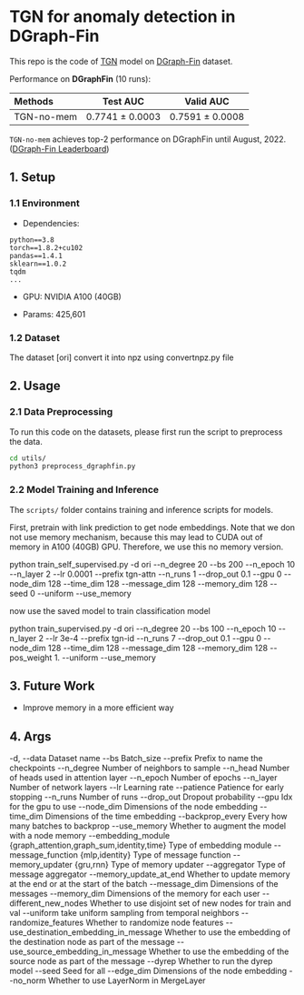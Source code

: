 
# TGN for anomaly detection in DGraph-Fin

This repo is the code of [TGN](https://arxiv.org/pdf/2006.10637.pdf) model on [DGraph-Fin](https://dgraph.xinye.com/dataset) dataset.

Performance on **DGraphFin** (10 runs):

| Methods   |  Test AUC  | Valid AUC  |
|  :----  | ---- | ---- |
| TGN-no-mem |  0.7741 ± 0.0003 | 0.7591 ± 0.0008 |

`TGN-no-mem` achieves top-2 performance on DGraphFin until August, 2022. ([DGraph-Fin Leaderboard](https://dgraph.xinye.com/leaderboards/dgraphfin))


## 1. Setup 

### 1.1 Environment

- Dependencies: 
```{bash}
python==3.8
torch==1.8.2+cu102
pandas==1.4.1
sklearn==1.0.2
tqdm
...
```

- GPU: NVIDIA A100 (40GB)

- Params: 425,601

### 1.2 Dataset

The dataset [ori] convert it into npz using convertnpz.py file

## 2. Usage

### 2.1 Data Preprocessing

To run this code on the datasets, please first run the script to preprocess the data.

```bash
cd utils/
python3 preprocess_dgraphfin.py
```


### 2.2 Model Training and Inference

The `scripts/` folder contains training and inference scripts for models.

First, pretrain with link prediction to get node embeddings. Note that we don not use memory mechanism, because this may lead to CUDA out of memory in A100 (40GB) GPU. Therefore, we use this no memory version. 

python train_self_supervised.py -d ori --n_degree 20 --bs 200 --n_epoch 10 --n_layer 2 --lr 0.0001 --prefix tgn-attn --n_runs 1 --drop_out 0.1 --gpu 0 --node_dim 128 --time_dim 128 --message_dim 128 --memory_dim 128 --seed 0 --uniform --use_memory


now use the saved model to train classification model

python train_supervised.py -d ori --n_degree 20 --bs 100 --n_epoch 10  --n_layer 2 --lr 3e-4 --prefix tgn-id --n_runs 7 --drop_out 0.1 --gpu 0 --node_dim 128 --time_dim 128 --message_dim 128 --memory_dim 128 --pos_weight 1. --uniform --use_memory


## 3. Future Work
- Improve memory in a more efficient way

## 4. Args 

  -d, --data                                Dataset name
  --bs                                      Batch_size
  --prefix                                  Prefix to name the checkpoints
  --n_degree                                Number of neighbors to sample
  --n_head                                  Number of heads used in attention layer
  --n_epoch                                 Number of epochs
  --n_layer                                 Number of network layers
  --lr                                      Learning rate
  --patience                                Patience for early stopping
  --n_runs                                  Number of runs
  --drop_out                                Dropout probability
  --gpu                                     Idx for the gpu to use
  --node_dim                                Dimensions of the node embedding
  --time_dim                                Dimensions of the time embedding
  --backprop_every                          Every how many batches to backprop
  --use_memory                              Whether to augment the model with a node memory
  --embedding_module                        {graph_attention,graph_sum,identity,time} Type of embedding module
  --message_function                        {mlp,identity} Type of message function
  --memory_updater                          {gru,rnn} Type of memory updater
  --aggregator                              Type of message aggregator
  --memory_update_at_end                    Whether to update memory at the end or at the start of the batch
  --message_dim                             Dimensions of the messages
  --memory_dim                              Dimensions of the memory for each user
  --different_new_nodes                     Whether to use disjoint set of new nodes for train and val
  --uniform                                 take uniform sampling from temporal neighbors
  --randomize_features                      Whether to randomize node features
  --use_destination_embedding_in_message    Whether to use the embedding of the destination node as part of the message
  --use_source_embedding_in_message         Whether to use the embedding of the source node as part of the message
  --dyrep                                   Whether to run the dyrep model
  --seed                                    Seed for all
  --edge_dim                                Dimensions of the node embedding
  --no_norm                                 Whether to use LayerNorm in MergeLayer
```

